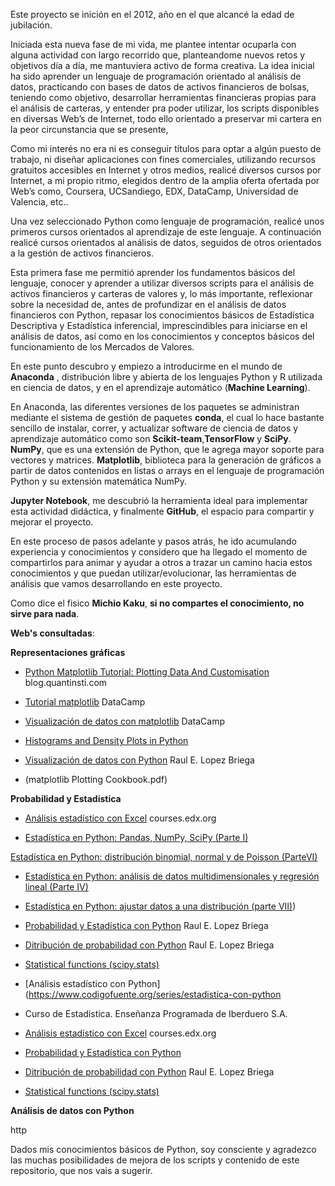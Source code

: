 Este proyecto se inición en el 2012, año en el que alcancé la edad de jubilación.

Iniciada esta nueva fase de mi vida, me plantee intentar ocuparla con alguna actividad con largo recorrido que, planteandome nuevos retos y objetivos día a día, me mantuviera activo de forma creativa. La idea inicial ha sido aprender un lenguaje de programación orientado al análisis de datos, practicando con bases de datos de activos financieros de bolsas, teniendo como objetivo, desarrollar herramientas financieras propias para el análisis de carteras, y entender pra poder utilizar, los scripts disponibles en diversas Web’s de Internet, todo ello orientado a preservar mi cartera en la peor circunstancia que  se presente, 

Como mi interés no era ni es conseguir títulos para optar a algún puesto de trabajo, ni diseñar aplicaciones con fines comerciales, utilizando recursos gratuitos accesibles en Internet y otros medios, realicé diversos cursos por Internet, a mi propio ritmo, elegidos dentro de la amplia oferta ofertada por Web’s como, Coursera, UCSandiego, EDX, DataCamp, Universidad de Valencia, etc..

Una vez seleccionado Python como lenguaje de programación, realicé unos primeros cursos orientados al aprendizaje de este lenguaje. A continuación realicé cursos orientados al análisis de datos, seguidos de otros orientados a la gestión de activos financieros.

Esta primera fase me permitió aprender los fundamentos básicos del lenguaje, conocer y aprender a utilizar diversos scripts para el análisis de activos financieros y carteras de valores y, lo más importante, reflexionar sobre la necesidad de, antes de profundizar en el análisis de datos financieros con Python, repasar los conocimientos básicos de Estadística Descriptiva y Estadística inferencial, imprescindibles para iniciarse en el análisis de datos, así como en los conocimientos y conceptos básicos del funcionamiento de los Mercados de Valores.

En este punto descubro y empiezo a introducirme en el mundo de **Anaconda** , distribución libre y abierta de los lenguajes Python y R  utilizada en ciencia de datos, y en el aprendizaje automático (**Machine Learning**).

En Anaconda, las diferentes versiones de los paquetes se administran mediante el sistema de gestión de paquetes **conda**, el cual lo hace bastante sencillo de instalar, correr, y actualizar software de ciencia de datos y aprendizaje automático como son **Scikit-team**,**TensorFlow** y **SciPy**.
**NumPy**, que es una extensión de Python, que le agrega mayor soporte para vectores y matrices. **Matplotlib**, biblioteca para la generación de gráficos a partir de datos contenidos en listas o arrays en el lenguaje de programación Python y su extensión matemática NumPy.

**Jupyter Notebook**, me descubrió la herramienta ideal para implementar esta actividad didáctica, y finalmente **GitHub**, el espacio para compartir y mejorar el proyecto.

En este proceso de pasos adelante y pasos atrás, he ido acumulando experiencia y conocimientos y considero que ha llegado el momento de compartirlos para animar y ayudar a otros a trazar un camino hacia estos conocimientos y que puedan utilizar/evolucionar, las herramientas de análisis que vamos desarrollando en este proyecto.

Como dice el fisico **Michio Kaku**, **si no compartes el conocimiento, no sirve para nada**.

**Web's consultadas**:

**Representaciones gráficas**

* [Python Matplotlib Tutorial: Plotting Data And Customisation](https://blog.quantinsti.com/python-matplotlib-tutorial/#plot) blog.quantinsti.com

* [Tutorial matplotlib](https://www.datacamp.com/community/tutorials/matplotlib-tutorial-python?utm_source=adwords_ppc&utm_campaignid=898687156&utm_adgroupid=48947256715&utm_device=c&utm_keyword=&utm_matchtype=b&utm_network=g&utm_adpostion=1t1&utm_creative=229765585183&utm_targetid=aud-438999696719:dsa-473406587955&utm_loc_interest_ms=&utm_loc_physical_ms=1005511&gclid=Cj0KCQiAz53vBRCpARIsAPPsz8Xg_euR5dzc1d-XVMDUjvBhuXFI7nJ5hd3pTMVUg7KakCoAb9jpQ8YaAshzEALw_wcB) DataCamp

* [Visualización de datos con matplotlib](https://www.datacamp.com/community/news/data-visualization-with-matplotlib-08jy72bvzx38) DataCamp

* [Histograms and Density Plots in Python](https://towardsdatascience.com/histograms-and-density-plots-in-python-f6bda88f5ac0)

* [Visualización de datos con Python](https://relopezbriega.github.io/blog/2016/09/18/visualizaciones-de-datos-con-python/) Raul E. Lopez Briega

* (matplotlib Plotting Cookbook.pdf)

**Probabilidad y Estadística**

* [Análisis estadístico con Excel](https://courses.edx.org/courses/course-v1:GalileoX+C_Estadistica01+2T2019/courseware/22af0b49661d4a4b9c38284323bd8acf/f5f9adcc7f2940eabde20f6d7c4b7704/) courses.edx.org

* [Estadística en Python: Pandas, NumPy, SciPy (Parte I)](https://blog.adrianistan.eu/estadistica-python-pandas-numpy-scipy-parte-i)

[Estadística en Python: distribución binomial, normal y de Poisson (ParteVI)](https://blog.adrianistan.eu/estadistica-python-distribucion-binomial-normal-poisson-parte-vi)

* [Estadística en Python: análisis de datos multidimensionales y regresión lineal (Parte IV)](https://blog.adrianistan.eu/estadistica-python-analisis-datos-multidimensionales-regresion-lineal-parte-iv)

* [Estadística en Python: ajustar datos a una distribución (parte VII)](https://blog.adrianistan.eu/estadistica-python-pandas-numpy-scipy-parte-i))

* [Probabilidad y Estadística con Python](https://relopezbriega.github.io/blog/2015/06/27/probabilidad-y-estadistica-con-python/) Raul E. Lopez Briega

* [Ditribución de probabilidad con Python](https://relopezbriega.github.io/blog/2016/06/29/distribuciones-de-probabilidad-con-python/) Raul E. Lopez Briega

* [Statistical functions (scipy.stats)](https://docs.scipy.org/doc/scipy/reference/stats.html)

* [Análisis estadístico con Python](https://www.codigofuente.org/series/estadistica-con-python

* Curso de Estadística. Enseñanza Programada de Iberduero S.A.

* [Análisis estadístico con Excel](https://courses.edx.org/courses/course-v1:GalileoX+C_Estadistica01+2T2019/courseware/22af0b49661d4a4b9c38284323bd8acf/f5f9adcc7f2940eabde20f6d7c4b7704/) courses.edx.org

* [Probabilidad y Estadística con Python](https://relopezbriega.github.io/blog/2015/06/27/probabilidad-y-estadistica-con-python/)

* [Ditribución de probabilidad con Python](https://relopezbriega.github.io/blog/2016/06/29/distribuciones-de-probabilidad-con-python/) Raul E. Lopez Briega

* [Statistical functions (scipy.stats)](https://docs.scipy.org/doc/scipy/reference/stats.html)

**Análisis de datos con Python**

http

Dados mis conocimientos básicos de Python, soy consciente y agradezco las muchas posibilidades de mejora de los scripts y contenido de este repositorio, que nos vais a sugerir.
